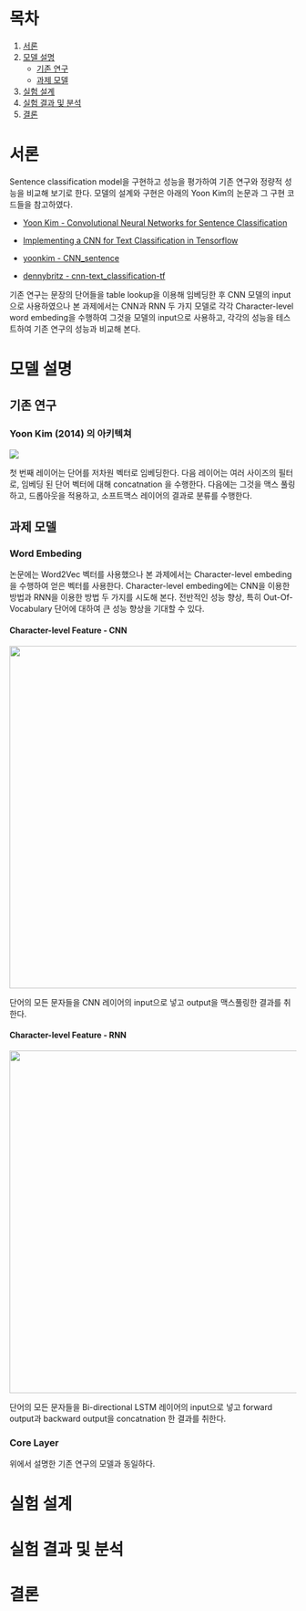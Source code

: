 # 목차

1. [서론](#서론)
2. [모델 설명](#모델-설명)
   * [기존 연구](#기존-연구)
   * [과제 모델](#과제-모델)
3. [실험 설계](#실험-설계)
4. [실험 결과 및 분석](#실험-결과-및-분석)
5. [결론](#결론)

# 서론

Sentence classification model을 구현하고 성능을 평가하여 기존 연구와 정량적 성능을 비교해 보기로 한다. 모델의 설계와 구현은 아래의 Yoon Kim의 논문과 그 구현 코드들을 참고하였다.

* [Yoon Kim - Convolutional Neural Networks for Sentence Classification]("http://www.aclweb.org/anthology/D14-1181")
* [Implementing a CNN for Text Classification in Tensorflow]("http://www.wildml.com/2015/12/implementing-a-cnn-for-text-classification-in-tensorflow/")
* [yoonkim - CNN_sentence]("https://github.com/yoonkim/CNN_sentence")

* [dennybritz - cnn-text_classification-tf]("https://github.com/dennybritz/cnn-text-classification-tf")

기존 연구는 문장의 단어들을 table lookup을 이용해 임베딩한 후 CNN 모델의 input으로 사용하였으나 본 과제에서는 CNN과 RNN 두 가지 모델로 각각 Character-level word embeding을 수행하여 그것을 모델의 input으로 사용하고, 각각의 성능을 테스트하여 기존 연구의 성능과 비교해 본다.

# 모델 설명

## 기존 연구

### Yoon Kim (2014) 의 아키텍쳐

![](D:\git\nlp-sentence-classify\report\cnn_sc.png)

첫 번째 레이어는 단어를 저차원 벡터로 임베딩한다. 다음 레이어는 여러 사이즈의 필터로, 임베딩 된 단어 벡터에 대해 concatnation 을 수행한다. 다음에는 그것을 맥스 풀링하고, 드롭아웃을 적용하고, 소프트맥스 레이어의 결과로 분류를 수행한다.

## 과제 모델

### Word Embeding

논문에는 Word2Vec 벡터를 사용했으나 본 과제에서는 Character-level embeding을 수행하여 얻은 벡터를 사용한다. Character-level embeding에는 CNN을 이용한 방법과 RNN을 이용한 방법 두 가지를 시도해 본다. 전반적인 성능 향상, 특히 Out-Of-Vocabulary 단어에 대하여 큰 성능 향상을 기대할 수 있다.

#### Character-level Feature - CNN

<img src="D:\git\nlp-sentence-classify\report\char-level-cnn.png" width="600"/>

단어의 모든 문자들을 CNN 레이어의 input으로 넣고 output을 맥스풀링한 결과를 취한다.

#### Character-level Feature - RNN

<img src="D:\git\nlp-sentence-classify\report\char-level-rnn.png" width="600" />

단어의 모든 문자들을 Bi-directional LSTM 레이어의 input으로 넣고 forward output과 backward output을 concatnation 한 결과를 취한다.

### Core Layer

위에서 설명한 기존 연구의 모델과 동일하다.

# 실험 설계



# 실험 결과 및 분석



# 결론

